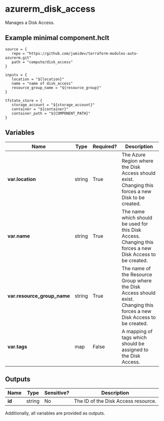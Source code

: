 # azurerm_disk_access

Manages a Disk Access.

## Example minimal component.hclt

```hcl
source = {
   repo = "https://github.com/jumidev/terraform-modules-auto-azurerm.git" 
   path = "compute/disk_access" 
}

inputs = {
   location = "${location}" 
   name = "name of disk_access" 
   resource_group_name = "${resource_group}" 
}

tfstate_store = {
   storage_account = "${storage_account}" 
   container = "${container}" 
   container_path = "${COMPONENT_PATH}" 
}

```

## Variables

| Name | Type | Required? |  Description |
| ---- | ---- | --------- |  ----------- |
| **var.location** | string | True | The Azure Region where the Disk Access should exist. Changing this forces a new Disk to be created. | 
| **var.name** | string | True | The name which should be used for this Disk Access. Changing this forces a new Disk Access to be created. | 
| **var.resource_group_name** | string | True | The name of the Resource Group where the Disk Access should exist. Changing this forces a new Disk Access to be created. | 
| **var.tags** | map | False | A mapping of tags which should be assigned to the Disk Access. | 



## Outputs

| Name | Type | Sensitive? | Description |
| ---- | ---- | --------- | --------- |
| **id** | string | No  | The ID of the Disk Access resource. | 

Additionally, all variables are provided as outputs.
